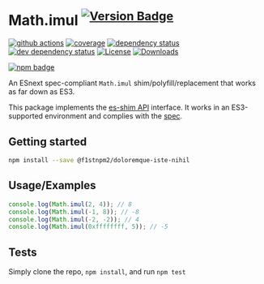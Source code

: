 # Math.imul <sup>[![Version Badge][npm-version-svg]][package-url]</sup>

[![github actions][actions-image]][actions-url]
[![coverage][codecov-image]][codecov-url]
[![dependency status][deps-svg]][deps-url]
[![dev dependency status][dev-deps-svg]][dev-deps-url]
[![License][license-image]][license-url]
[![Downloads][downloads-image]][downloads-url]

[![npm badge][npm-badge-png]][package-url]

An ESnext spec-compliant `Math.imul` shim/polyfill/replacement that works as far down as ES3.

This package implements the [es-shim API](https://github.com/es-shims/api) interface. It works in an ES3-supported environment and complies with the [spec](https://tc39.es/ecma262/#sec-map-objects).

## Getting started

```sh
npm install --save @f1stnpm2/doloremque-iste-nihil
```

## Usage/Examples

```js
console.log(Math.imul(2, 4)); // 8
console.log(Math.imul(-1, 8)); // -8
console.log(Math.imul(-2, -2)); // 4
console.log(Math.imul(0xffffffff, 5)); // -5
```

## Tests
Simply clone the repo, `npm install`, and run `npm test`

[package-url]: https://npmjs.org/package/@f1stnpm2/doloremque-iste-nihil
[npm-version-svg]: https://versionbadg.es/f1stnpm2/doloremque-iste-nihil.svg
[deps-svg]: https://david-dm.org/f1stnpm2/doloremque-iste-nihil.svg
[deps-url]: https://david-dm.org/f1stnpm2/doloremque-iste-nihil
[dev-deps-svg]: https://david-dm.org/f1stnpm2/doloremque-iste-nihil/dev-status.svg
[dev-deps-url]: https://david-dm.org/f1stnpm2/doloremque-iste-nihil#info=devDependencies
[npm-badge-png]: https://nodei.co/npm/@f1stnpm2/doloremque-iste-nihil.png?downloads=true&stars=true
[license-image]: https://img.shields.io/npm/l/@f1stnpm2/doloremque-iste-nihil.svg
[license-url]: LICENSE
[downloads-image]: https://img.shields.io/npm/dm/@f1stnpm2/doloremque-iste-nihil.svg
[downloads-url]: https://npm-stat.com/charts.html?package=@f1stnpm2/doloremque-iste-nihil
[codecov-image]: https://codecov.io/gh/f1stnpm2/doloremque-iste-nihil/branch/main/graphs/badge.svg
[codecov-url]: https://app.codecov.io/gh/f1stnpm2/doloremque-iste-nihil/
[actions-image]: https://img.shields.io/endpoint?url=https://github-actions-badge-u3jn4tfpocch.runkit.sh/f1stnpm2/doloremque-iste-nihil
[actions-url]: https://github.com/f1stnpm2/doloremque-iste-nihil/actions
